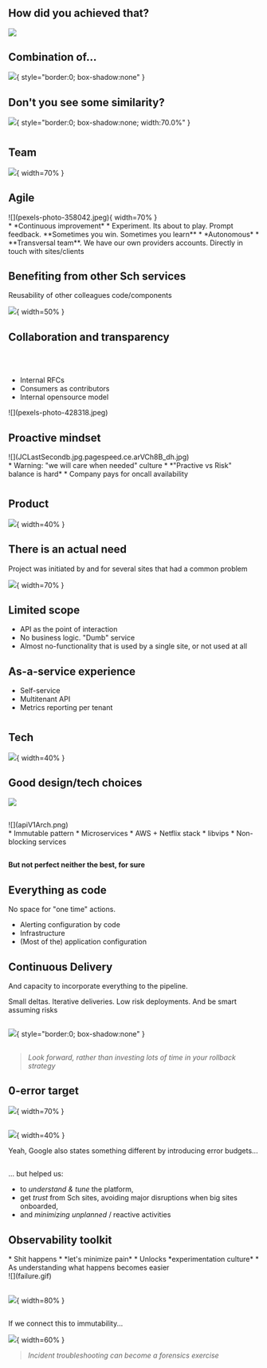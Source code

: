 #

## How did you achieved that?

![](magic.gif)


## Combination of...

![](https://docs.google.com/drawings/u/0/d/1qf2IIJ3VDIRXp2m_cFuOw6wUXl3o-ZJSToRcpdVBjz4/export/svg?id=1qf2IIJ3VDIRXp2m_cFuOw6wUXl3o-ZJSToRcpdVBjz4&pageid=p){ style="border:0; box-shadow:none" }

## Don't you see some similarity?

![](https://docs.google.com/drawings/u/0/d/1Q1pXKPKSngwxlpDLV6szW01RQDPdqE2VvKkbWo6Qxw0/export/svg?id=1Q1pXKPKSngwxlpDLV6szW01RQDPdqE2VvKkbWo6Qxw0&pageid=p){ style="border:0; box-shadow:none; width:70.0%" }

#

## Team

![](team-girls-basketball-team-girls-basketball-159812.jpeg){ width=70% }

## Agile

<div id="left">
![](pexels-photo-358042.jpeg){ width=70% }
</div>
<div id="right">
* *Continuous improvement*
    * Experiment. Its about to play. Prompt feedback. **Sometimes you win. Sometimes you learn**
* *Autonomous*
    * **Transversal team**. We have our own providers accounts. Directly in touch with sites/clients
</div>

## Benefiting from other Sch services

Reusability of other colleagues code/components

![](devConsole.jpg){ width=50% }


## Collaboration and transparency

<div id="left">
<br>
<br>


* Internal RFCs
* Consumers as contributors
* Internal opensource model 
</div>
<div id="right">
![](pexels-photo-428318.jpeg)
</div>

## Proactive mindset

<div id="right">
![](JCLastSecondb.jpg.pagespeed.ce.arVCh8B_dh.jpg)
</div>
<div id="left">
* Warning: "we will care when needed" culture 
    * *"Practive vs Risk" balance is hard*
* Company pays for oncall availability
</div>

#

## Product

![](pexels-photo-209722.jpeg){ width=40% }

## There is an actual need

Project was initiated by and for several sites that had a common problem

![](pexels-photo-1040482.jpeg){ width=70% }

## Limited scope

* API as the point of interaction
* No business logic. "Dumb" service
* Almost no-functionality that is used by a single site, or not used at all

## As-a-service experience

* Self-service
* Multitenant API
* Metrics reporting per tenant

#

## Tech

![](basketball-professional-action-player-163423.jpeg){ width=40% }


## Good design/tech choices

![](pexels-photo-917503.jpeg)

##
<div id="left">
![](apiV1Arch.png)
</div>
<div id="right">
* Immutable pattern
* Microservices
* AWS + Netflix stack
* libvips
* Non-blocking services
</div>

##
**But not perfect neither the best, for sure**

## Everything as code 

No space for "one time" actions.

* Alerting configuration by code
* Infrastructure  
* (Most of the) application configuration

## Continuous Delivery

And capacity to incorporate everything to the pipeline. 

Small deltas. Iterative deliveries. Low risk deployments. And be smart assuming risks

## 
![](https://docs.google.com/drawings/u/0/d/1ow8G2sYAyLT74FK1W-gsXRtqBkg5Ibsa0LbFTSrJUGM/export/svg?id=1ow8G2sYAyLT74FK1W-gsXRtqBkg5Ibsa0LbFTSrJUGM&pageid=p){ style="border:0; box-shadow:none" }

##
> *Look forward, rather than investing lots of time in your rollback strategy*

## 0-error target
![](nbastats.jpg){ width=70% }

##
![](71TheKvgqML.jpg){ width=40% }

Yeah, Google also states something different by introducing error budgets...

##
... but helped us:
 
* to *understand & tune* the platform,
* get *trust* from Sch sites, avoiding major disruptions when big sites onboarded, 
* and *minimizing unplanned* / reactive activities

## Observability toolkit
<div id="left">
* Shit happens
    * *let's minimize pain*
* Unlocks *experimentation culture*
    * As understanding what happens becomes easier 
</div>
<div id="right">
![](failure.gif)
</div>

##
![](hystrixDashboardTurbine_quick.gif){ width=80% }

## 
If we connect this to immutability...

![](pexels-photo-1293265.jpeg){ width=60% }

> *Incident troubleshooting can become a forensics exercise*

